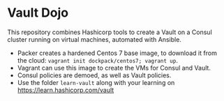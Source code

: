 Vault Dojo
==========

This repository combines Hashicorp tools to create a Vault on a Consul cluster running on virtual machines, automated with Ansible.

- Packer creates a hardened Centos 7 base image, to download it from the cloud: `vagrant init dockpack/centos7; vagrant up`.
- Vagrant can use this image to create the VMs for Consul and Vault.
- Consul policies are demoed, as well as Vault policies.
- Use the folder `learn-vault` along with your learning on https://learn.hashicorp.com/vault

